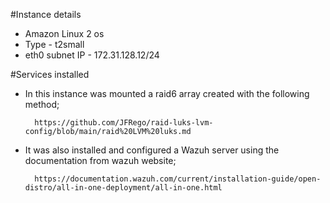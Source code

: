 #Instance details

- Amazon Linux 2 os
- Type - t2small
- eth0 subnet IP - 172.31.128.12/24

#Services installed

- In this instance was mounted a raid6 array created with the following method;

        https://github.com/JFRego/raid-luks-lvm-config/blob/main/raid%20LVM%20luks.md

- It was also installed and configured a Wazuh server using the documentation from wazuh website;

        https://documentation.wazuh.com/current/installation-guide/open-distro/all-in-one-deployment/all-in-one.html
